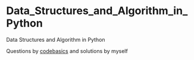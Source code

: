 # Data_Structures_and_Algorithm_in_Python
Data Structures and Algorithm in Python

Questions by [codebasics](https://www.youtube.com/playlist?list=PLeo1K3hjS3uu_n_a__MI_KktGTLYopZ12) and solutions by myself
